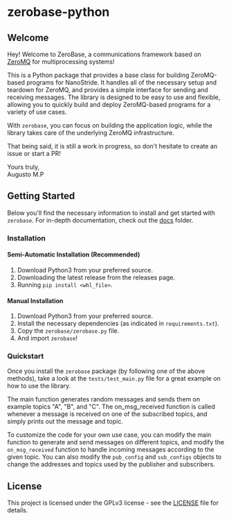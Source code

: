 # zerobase-python

## Welcome

Hey! Welcome to ZeroBase, a communications framework based on [ZeroMQ](https://zeromq.org/) for multiprocessing systems!

This is a Python package that provides a base class for building ZeroMQ-based programs for NanoStride. It handles all of the necessary setup and teardown for ZeroMQ, and provides a simple interface for sending and receiving messages. The library is designed to be easy to use and flexible, allowing you to quickly build and deploy ZeroMQ-based programs for a variety of use cases. 

With `zerobase`, you can focus on building the application logic, while the library takes care of the underlying ZeroMQ infrastructure.

That being said, it is still a work in progress, so don't hesitate to create an issue or start a PR!

Yours truly, <br>
Augusto M.P

## Getting Started

Below you'll find the necessary information to install and get started with `zerobase`. For in-depth documentation, check out the [docs](docs) folder.

### Installation

#### Semi-Automatic Installation (Recommended)

1. Download Python3 from your preferred source.
2. Downloading the latest release from the releases page.
3. Running `pip install <whl_file>`.

#### Manual Installation

1. Download Python3 from your preferred source.
2. Install the necessary dependencies (as indicated in `requirements.txt`).
3. Copy the `zerobase/zerobase.py` file.
4. And import `zerobase`!

### Quickstart

Once you install the `zerobase` package (by following one of the above methods), take a look at the `tests/test_main.py` file for a great example on how to use the library.

The main function generates random messages and sends them on example topics "A", "B", and "C". The on_msg_received function is called whenever a message is received on one of the subscribed topics, and simply prints out the message and topic.

To customize the code for your own use case, you can modify the main function to generate and send messages on different topics, and modify the `on_msg_received` function to handle incoming messages according to the given topic. You can also modify the `pub_config` and `sub_configs` objects to change the addresses and topics used by the publisher and subscribers.

## License

This project is licensed under the GPLv3 license - see the [LICENSE](LICENSE) file for details.